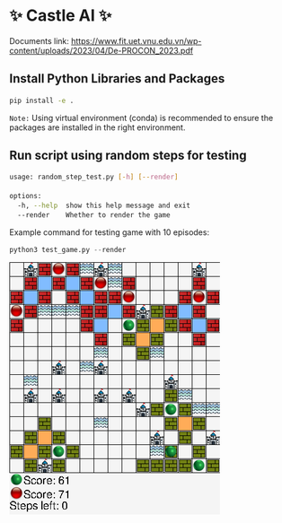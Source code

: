 #  ✨ Castle AI ✨  

Documents link: https://www.fit.uet.vnu.edu.vn/wp-content/uploads/2023/04/De-PROCON_2023.pdf

## Install Python Libraries and Packages
``` bash
pip install -e .
```
`Note:` Using virtual environment (conda) is recommended to ensure the packages are installed in the right environment.
## Run script using random steps for testing

``` bash
usage: random_step_test.py [-h] [--render]

options:
  -h, --help  show this help message and exit
  --render    Whether to render the game
```

Example command for testing game with 10 episodes:

```python
python3 test_game.py --render
```


![sample](board/images/sample.png)

